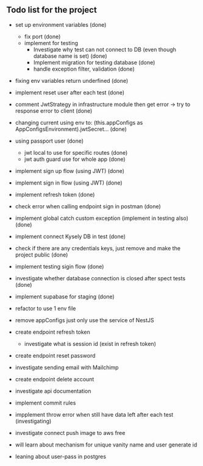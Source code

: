 ## Todo list for the project

- set up environment variables (done)
  - fix port (done)
  - implement for testing
    - Investigate why test can not connect to DB (even though database name is set) (done)
    - Implement migration for testing database (done)
    - handle exception filter, validation (done)
- fixing env variables return underfined (done)
- implement reset user after each test (done)
- comment JwtStrategy in infrastructure module then get error -> try to response error to client (done)
- changing current using env to: (this.appConfigs as AppConfigsEnvironment).jwtSecret... (done)
- using passport user (done)
  - jwt local to use for specific routes (done)
  - jwt auth guard use for whole app (done)
- implement sign up flow (using JWT) (done)
- implement sign in flow (using JWT) (done)
- implement refresh token (done)
- check error when calling endpoint sign in postman (done)
- implement global catch custom exception (implement in testing also) (done)
- implement connect Kysely DB in test (done)
- check if there are any credentials keys, just remove and make the project public (done)
- implement testing sigin flow (done)
- investigate whether database connection is closed after spect tests (done)
- implement supabase for staging (done)

- refactor to use 1 env file
- remove appConfigs just only use the service of NestJS 

- create endpoint refresh token 
  - investigate what is session id (exist in refresh token)
  
- create endpoint reset password 
- investigate sending email with Mailchimp
- create endpoint delete account
- investigate api documentation

- implement commit rules
- impplement throw error when still have data left after each test (investigating)
- investigate connect push image to aws free

- will learn about mechanism for unique vanity name and user generate id
- leaning about user-pass in postgres